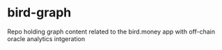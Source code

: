 # bird-graph
Repo holding graph content related to the bird.money app with off-chain oracle analytics intgeration 
